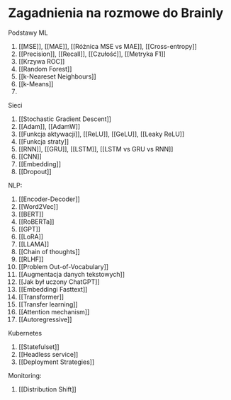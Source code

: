 # Zagadnienia na rozmowe do Brainly

Podstawy ML

1. [[MSE]], [[MAE]], [[Różnica MSE vs MAE]], [[Cross-entropy]]
2. [[Precision]], [[Recall]], [[Czułość]], [[Metryka F1]] 
4. [[Krzywa ROC]]
5. [[Random Forest]]
6. [[k-Neareset Neighbours]]
7. [[k-Means]]
8. 

Sieci

1. [[Stochastic Gradient Descent]]
2. [[Adam]], [[AdamW]]
3. [[Funkcja aktywacji]], [[ReLU]], [[GeLU]], [[Leaky ReLU]]
4. [[Funkcja straty]]
5. [[RNN]], [[GRU]], [[LSTM]], [[LSTM vs GRU vs RNN]]
6. [[CNN]]
7. [[Embedding]]
8. [[Dropout]]

NLP:

1. [[Encoder-Decoder]]
2. [[Word2Vec]]
3. [[BERT]]
4. [[RoBERTa]]
5. [[GPT]]
6. [[LoRA]]
7. [[LLAMA]]
8. [[Chain of thoughts]]
9. [[RLHF]]
10. [[Problem Out-of-Vocabulary]]
11. [[Augmentacja danych tekstowych]]
12. [[Jak był uczony ChatGPT]]
13. [[Embeddingi Fasttext]]
14. [[Transformer]]
15. [[Transfer learning]]
16. [[Attention mechanism]]
17. [[Autoregressive]]



Kubernetes

1. [[Statefulset]]
2. [[Headless service]]
3. [[Deployment Strategies]]


Monitoring:

1. [[Distribution Shift]]